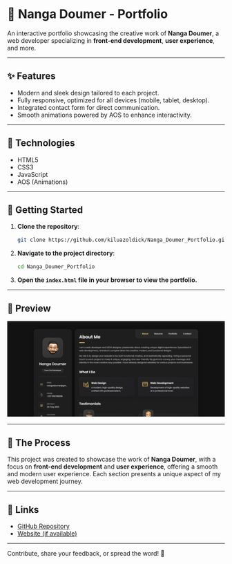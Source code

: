 # 🎨 Nanga Doumer - Portfolio

An interactive portfolio showcasing the creative work of **Nanga Doumer**, a web developer specializing in **front-end development**, **user experience**, and more.

---

## ✨ Features
- Modern and sleek design tailored to each project.
- Fully responsive, optimized for all devices (mobile, tablet, desktop).
- Integrated contact form for direct communication.
- Smooth animations powered by AOS to enhance interactivity.

---

## 🔧 Technologies
- HTML5  
- CSS3  
- JavaScript  
- AOS (Animations)

---

## 🚀 Getting Started

1. **Clone the repository**:  
   ```bash  
   git clone https://github.com/kiluazoldick/Nanga_Doumer_Portfolio.git  
   ```

2. **Navigate to the project directory**:  
   ```bash  
   cd Nanga_Doumer_Portfolio  
   ```

3. **Open the `index.html` file in your browser to view the portfolio.**

---

## 🎨 Preview  
![Nanga Doumer Portfolio Preview](https://github.com/kiluazoldick/Nanga_Doumer_Portfolio/blob/main/preview.png)

---

## 📝 The Process  
This project was created to showcase the work of **Nanga Doumer**, with a focus on **front-end development** and **user experience**, offering a smooth and modern user experience. Each section presents a unique aspect of my web development journey.

---

## 📌 Links  
- [GitHub Repository](https://github.com/kiluazoldick/Nanga_Doumer_Portfolio)  
- [Website (if available)](https://your-site.com)  

---

Contribute, share your feedback, or spread the word! 🚀

